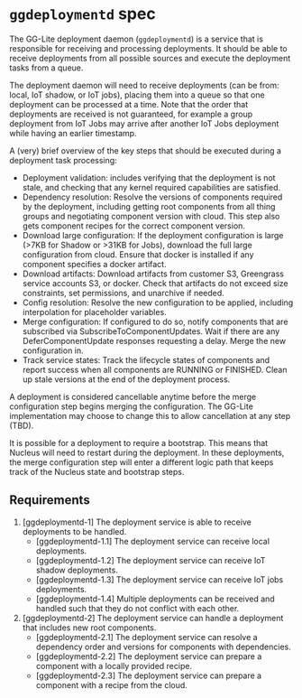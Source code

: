 # `ggdeploymentd` spec

The GG-Lite deployment daemon (`ggdeploymentd`) is a service that is responsible for receiving and processing deployments. It should be able to receive deployments from all possible sources and execute the deployment tasks from a queue.

The deployment daemon will need to receive deployments (can be from: local, IoT shadow, or IoT jobs), placing them into a queue so that one deployment can be processed at a time. Note that the order that deployments are received is not guaranteed, for example a group deployment from IoT Jobs may arrive after another IoT Jobs deployment while having an earlier timestamp.

A (very) brief overview of the key steps that should be executed during a deployment task processing:

* Deployment validation: includes verifying that the deployment is not stale, and checking that any kernel required capabilities are satisfied.
* Dependency resolution: Resolve the versions of components required by the deployment, including getting root components from all thing groups and negotiating component version with cloud. This step also gets component recipes for the correct component version.
* Download large configuration: If the deployment configuration is large (>7KB for Shadow or >31KB for Jobs), download the full large configuration from cloud. Ensure that docker is installed if any component specifies a docker artifact.
* Download artifacts: Download artifacts from customer S3, Greengrass service accounts S3, or docker. Check that artifacts do not exceed size constraints, set permissions, and unarchive if needed.
* Config resolution: Resolve the new configuration to be applied, including interpolation for placeholder variables.
* Merge configuration: If configured to do so, notify components that are subscribed via SubscribeToComponentUpdates. Wait if there are any DeferComponentUpdate responses requesting a delay. Merge the new configuration in.
* Track service states: Track the lifecycle states of components and report success when all components are RUNNING or FINISHED. Clean up stale versions at the end of the deployment process.

A deployment is considered cancellable anytime before the merge configuration step begins merging the configuration. The GG-Lite implementation may choose to change this to allow cancellation at any step (TBD).

It is possible for a deployment to require a bootstrap. This means that Nucleus will need to restart during the deployment. In these deployments, the merge configuration step will enter a different logic path that keeps track of the Nucleus state and bootstrap steps.

## Requirements

1. [ggdeploymentd-1] The deployment service is able to receive deployments to be handled.
   - [ggdeploymentd-1.1] The deployment service can receive local deployments.
   - [ggdeploymentd-1.2] The deployment service can receive IoT shadow deployments.
   - [ggdeploymentd-1.3] The deployment service can receive IoT jobs deployments.
   - [ggdeploymentd-1.4] Multiple deployments can be received and handled such that they do not conflict with each other.
3. [ggdeploymentd-2] The deployment service can handle a deployment that includes new root components.
   - [ggdeploymentd-2.1] The deployment service can resolve a dependency order and versions for components with dependencies.
   - [ggdeploymentd-2.2] The deployment service can prepare a component with a locally provided recipe.
   - [ggdeploymentd-2.3] The deployment service can prepare a component with a recipe from the cloud.
